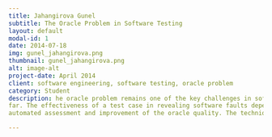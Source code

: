 ```yaml
---
title: Jahangirova Gunel
subtitle: The Oracle Problem in Software Testing
layout: default
modal-id: 1
date: 2014-07-18
img: gunel_jahangirova.png 
thumbnail: gunel_jahangirova.png 
alt: image-alt
project-date: April 2014
client: software engineering, software testing, oracle problem 
category: Student
description: he oracle problem remains one of the key challenges in software testing,for which little automated support has been developed so 
far. The effectiveness of a test case in revealing software faults depends critically on the quality of the oracle. My research is focused on the 
automated assessment and improvement of the oracle quality. The technique proposed combine test case generation to reveal false positives,  mutation testing to reveal false negatives and identification of the program points for  internal  oracle  placement, which has the highest fault-finding capability. 

---
```

